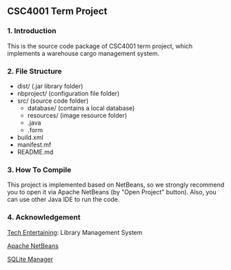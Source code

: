 ## CSC4001 Term Project

### 1. Introduction

This is the source code package of CSC4001 term project, which implements a warehouse cargo management system.

### 2. File Structure

- dist/ (.jar library folder)
- nbproject/ (configuration file folder)
- src/ (source code folder)
  - database/ (contains a local database)
  - resources/ (image resource folder)
  - .java
  - .form
- build.xml
- manifest.mf
- README.md

### 3. How To Compile

This project is implemented based on NetBeans, so we strongly recommend you to open it via Apache NetBeans (by "Open Project" button). Also, you can use other Java IDE to run the code.

### 4. Acknowledgement

[Tech Entertaining](https://www.youtube.com/channel/UCdTUbmDKP5SpXaWArDCNdng): Library Management System

[Apache NetBeans](https://netbeans.org/)

[SQLite Manager](<https://add0n.com/sqlite-manager.html>)

